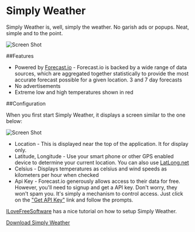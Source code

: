 Simply Weather
==============

Simply Weather is, well, simply the weather. No garish ads or popups. Neat, simple and to the point.

![Screen Shot](http://mike-ward.net/Content/images/simply_weather/simplyweather.png)

##Features

- Powered by [Forecast.io](http://forecast.io/) - Forecast.io is backed by a wide range of data sources, which are aggregated together statistically to provide the most accurate forecast possible for a given location.
3 and 7 day forecasts
- No advertisements
- Extreme low and high temperatures shown in red

##Configuration

When you first start Simply Weather, it displays a screen similar to the one below:

![Screen Shot](http://mike-ward.net/Content/images/simply_weather/swsettings.png)

- Location - This is displayed near the top of the application. It for display only.
- Latitude, Longitude - Use your smart phone or other GPS enabled device to determine your current location. You can also use [LatLong.net](http://latlong.net/)
- Celsius - Displays temperatures as celsius and wind speeds as kilometers per hour when checked
- Api Key - Forecast.io generously allows access to their data for free. However, you'll need to signup and get a API key. Don't worry, they won't spam you. It's simply a mechanism to control access. Just click on the ["Get API Key"](https://developer.forecast.io/register) link and follow the prompts.

[ILoveFreeSoftware](http://www.ilovefreesoftware.com/18/windows/desktop-weather-application-view-current-weather-weather-forecasts.html) has a nice tutorial on how to setup Simply Weather.

[Download Simply Weather](http://mike-ward.net/downloads)
